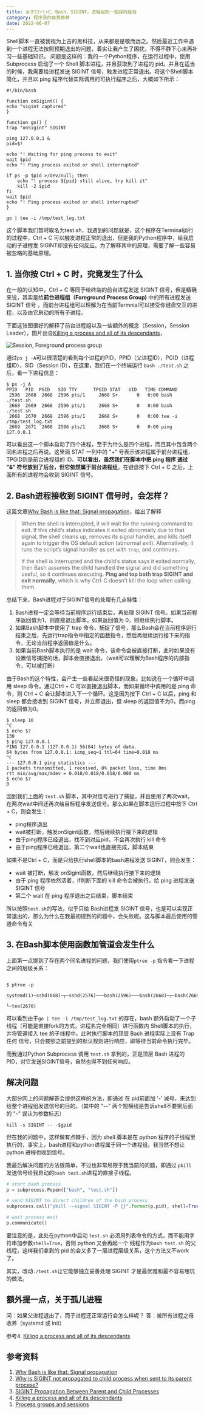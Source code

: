```yaml
---
title: 关于Ctrl+C，Bash，SIGINT，进程组的一些踩坑经验
category: 程序员的自我修养
date: 2022-06-07
---
```


Shell脚本一直被我视为上古的黑科技，从来都是是敬而远之。然后最近工作中遇到一个进程无法按照预期退出的问题，着实让我产生了困扰，不得不静下心来再补习一些基础知识。
问题是这样的：我的一个Python程序，在运行过程中，使用 Subprocess 启动了一个 Shell 脚本进程，并且获取到了进程的 pid。并且在适当的时候，我需要给进程发送 SIGINT 信号，触发进程正常退出。将这个Shell脚本简化，并且以 ping 程序代替实际调用的可执行程序之后，大概如下所示：

```shell
#!/bin/bash

function onSigint() {
echo "sigint captured"
}

function go() {
trap "onSigint" SIGINT

ping 127.0.0.1 &
pid=$!

echo "! Waiting for ping process to exit"
wait $pid
echo "! Ping process exited or shell interrupted"

if ps -p $pid >/dev/null; then
	echo "! process ${pid} still alive, try kill it"
	kill -2 $pid
fi
wait $pid
echo "! Ping process exited or shell interrupted"
}

go | tee -i /tmp/test_log.txt
```

这个脚本我们暂时取名为test.sh，我遇到的问题就是，这个程序在Terminal运行的过程中，Ctrl + C 可以触发进程正常的退出，但是我的Python程序中，给我启动的子进程发 SIGINT却没有任何反应。为了解释其中的原理，需要了解一些容易被忽略的基础原理。

## 1. 当你按 Ctrl + C 时，究竟发生了什么
在一般的认知中，Ctrl + C 等同于给终端的前台进程发送 SIGINT 信号，但是精确来说，其实是给**前台进程组（Foreground Process Group)** 中的所有进程发送 SIGINT 信号 。而前台进程组可以理解为在当前Termnial可以接受你键盘交互的进程，以及由它启动的所有子进程。

下面这张图很好的解释了前台进程组以及一些额外的概念（Session，Session Leader），图片出自[Killing a process and all of its descendants](http://morningcoffee.io/killing-a-process-and-all-of-its-descendants.html)，

![Session, Foreground process group](http://morningcoffee.io/images/killing-a-process-and-all-of-its-descendants/sessions.png)

通过`ps j -A`可以很清楚的看到每个进程的PID，PPID（父进程ID），PGID（进程组ID），SID（Session ID），在这里，我们在一个终端运行 `bash ./test.sh` 之后，看一下进程信息：
```shell
$ ps -j A
PPID   PID  PGID   SID TTY      TPGID STAT   UID   TIME COMMAND
 2596  2668  2668  2596 pts/1     2668 S+       0   0:00 bash ./test.sh
 2668  2669  2668  2596 pts/1     2668 S+       0   0:00 bash ./test.sh
 2668  2670  2668  2596 pts/1     2668 S+       0   0:00 tee -i /tmp/test_log.txt
 2669  2671  2668  2596 pts/1     2668 S+       0   0:00 ping 127.0.0.1
```

可以看出这一个脚本启动了四个进程，至于为什么是四个进程，而且其中包含两个同名进程之后再说。这里面 STAT 一列中的 "+" 号表示该进程属于前台进程组，TPGID则是前台进程组的 ID。**可以看出，虽然我们在脚本中把 ping 程序 通过 "&" 符号放到了后台，但它依然属于前台进程组**。在键盘按下 Ctrl + C 之后，上面所有的进程均会收到 SIGINT 信号。


## 2. Bash进程接收到 SIGINT 信号时，会怎样？
这篇文章[Why Bash is like that: Signal propagation](https://www.vidarholen.net/contents/blog/?p=34)，给出了解释

> When the shell is interrupted, it will wait for the running command to exit. If this child’s status indicates it exited abnormally due to that signal, the shell cleans up, removes its signal handler, and kills itself again to trigger the OS default action (abnormal exit). Alternatively, it runs the script’s signal handler as set with `trap`, and continues.
> 
> If the shell is interrupted and the child’s status says it exited normally, then Bash assumes the child handled the signal and did something useful, so it continues executing. **Ping and top both trap SIGINT and exit normally**, which is why Ctrl-C doesn’t kill the loop when calling them.

总结下来，Bash进程对于SIGINT信号的处理有几点特性：
1. Bash进程一定会等待当前程序运行结束后，再处理 SIGINT 信号。如果当前程序返回值为1，则直接退出脚本。如果返回值为 0，则继续执行脚本。
2. 如果Bash脚本中使用了 trap 命令，捕捉了信号，那么Bash会在当前程序运行结束之后，先运行trap指令中指定的函数指令，然后再继续运行接下来的指令，无论当前程序返回值是什么。
3. 如果当前Bash脚本执行的是 wait 命令，该命令会被直接打断，此时如果没有设置信号捕捉的话，脚本会直接退出。（wait可以理解为Bash程序的内部指令，可以被打断）

由于Bash的这个特性，会产生一些看起来很奇怪的现象。比如说在一个循环中调用 sleep 命令。通过Ctrl + C 可以直接退出脚本，而如果循环中调用的是 ping 命令，则 Ctrl + C 会让脚本进入下一个循环。这是因为按下 Ctrl + C 以后，ping 和 sleep 都会接收到 SIGINT 信号，并立即退出，但 sleep 的返回值不为0，而ping的返回值为0。

```shell
$ sleep 10
^C
$ echo $?
130
$ ping 127.0.0.1
PING 127.0.0.1 (127.0.0.1) 56(84) bytes of data.
64 bytes from 127.0.0.1: icmp_seq=1 ttl=64 time=0.018 ms
^C
--- 127.0.0.1 ping statistics ---
1 packets transmitted, 1 received, 0% packet loss, time 0ms
rtt min/avg/max/mdev = 0.018/0.018/0.018/0.000 ms
$ echo $?
0
```

回到我们上面的 `test.sh` 脚本，其中对信号进行了捕捉，并且使用了两次wait，在两次wait中间还再次给目标程序发送信号。那么如果在脚本运行过程中按下 Ctrl + C，则会发生：
- ping程序退出
- wait被打断，触发onSigint函数，然后继续执行接下来的逻辑
- 由于ping程序已经退出，找不到对应pid，不会再次执行 kill 命令
- 由于ping程序已经退出，第二个wait也直接完成，脚本结束

如果不是Ctrl + C，而是只给执行shell脚本的bash进程发送 SIGINT，则会发生：
- wait 被打断，触发 onSigint函数，然后继续执行接下来的逻辑
- 由于 ping 程序依然活着，if判断下面的 kill 命令会被执行，给 ping 进程发送SIGINT 信号
- 第二个 wait 在 ping 程序退出之后结束，脚本结束

所以按照`test.sh`的写法，似乎只给 Bash进程发 SIGINT 信号，也是可以实现正常退出的，那么为什么在我最初提到的问题中，会失败呢。这与脚本最后使用的管道命令有关

## 3. 在Bash脚本使用函数加管道会发生什么
上面第一点提到了存在两个同名进程的问题，我们使用`ptree -p` 指令看一下进程之间的层级关系：

```shell

$ ptree -p

systemd(1)─sshd(668)─┬─sshd(2576)───bash(2596)───bash(2668)─┬─bash(2669)───ping(2671)
                                                            └─tee(2670)
```

可以看到由于`go | tee -i /tmp/test_log.txt` 的存在，bash 额外启动了一个子线程（可能是直接fork的方式，进程名完全相同）进行函数内 Shell脚本的执行，并将管道接入 tee 的子线程中。此时执行脚本的顶层 Bash 进程实际上没有 Trap 任何 信号，只会按照之前提到的默认规则进行响应，即等待当前命令执行完毕。

而我通过Python Subprocess 调用 `test.sh` 拿到的，正是顶层 Bash 进程的 PID，对它发送SIGINT信号，自然也得不到任何响应。

## 解决问题
大部分网上的问题解答会提供这样的方法，即通过 在 pid前面加 '-' 减号，来达到给整个进程组发送信号的目的。（其中的 "--" 两个短横线是告诉shell不要把后面的 "-" 误认为参数标志）
```shell
kill -s SIGINT -- -$gpid
```

但在我的问题中，这样做有点棘手，因为 shell 脚本是在 python 程序的子线程里执行的，事实上，bash进程和python进程属于同一个进程组。我当然不想让 python 进程也收到信号。

我最后解决问题的方法很简单，不过也非常局限于我当前的问题，即通过 `pkill` 发送信号给我启动的`bash test.sh`进程的直接子线程。
```python
# start bash process
p = subprocess.Popen(["bash", "test.sh"])

# send SIGINT to direct children of the bash process
subprocess.call("pkill --signal SIGINT -P {}".format(p.pid), shell=True)

# wait process exit
p.communicate()
```

要注意的是，此处在python中启动 `test.sh` 必须用列表命令的方式，而不能用字符串加参数`shell=True`，否则 python 又会再起一个 线程作为`bash test.sh` 的父线程，这样我们拿到的 pid 的会又多了一层进程层级关系，这个方法又不work了。

其实，改动`./test.sh`让它能够独立妥善处理 SIGINT 才是最优雅和最不容易埋坑的做法。

## 额外提一点，关于孤儿进程
问：如果父进程退出了，而子进程还正常运行会怎么样呢？
答：被所有进程之母收养（systemd 或 init）

参考4. [Killing a process and all of its descendants](http://morningcoffee.io/killing-a-process-and-all-of-its-descendants.html)


## 参考资料
1. [Why Bash is like that: Signal propagation](https://www.vidarholen.net/contents/blog/?p=34)
2. [Why is SIGINT not propagated to child process when sent to its parent process?](https://unix.stackexchange.com/questions/149741/why-is-sigint-not-propagated-to-child-process-when-sent-to-its-parent-process)
3. [SIGINT Propagation Between Parent and Child Processes](https://www.baeldung.com/linux/signal-propagation)
4. [Killing a process and all of its descendants](http://morningcoffee.io/killing-a-process-and-all-of-its-descendants.html)
5. [Process groups and sessions](https://www.andy-pearce.com/blog/posts/2013/Aug/process-groups-and-sessions/)